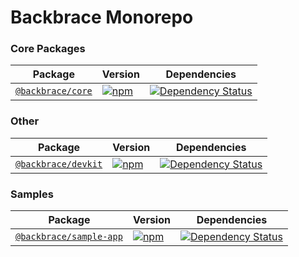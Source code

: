 # Backbrace Monorepo

### Core Packages

| Package | Version | Dependencies |
|--------|-------|------------|
[`@backbrace/core`](/packages/backbrace-core) | [![npm](https://img.shields.io/npm/v/@backbrace/core.svg?maxAge=3600)](https://www.npmjs.com/package/@backbrace/core) | [![Dependency Status](https://david-dm.org/backbrace/backbrace.svg?path=packages/backbrace-core)](https://david-dm.org/backbrace/backbrace?path=packages/backbrace-core) |

### Other

| Package | Version | Dependencies |
|--------|-------|------------|
[`@backbrace/devkit`](/packages/backbrace-devkit) | [![npm](https://img.shields.io/npm/v/@backbrace/devkit.svg?maxAge=3600)](https://www.npmjs.com/package/@backbrace/devkit) | [![Dependency Status](https://david-dm.org/backbrace/backbrace.svg?path=packages/backbrace-devkit)](https://david-dm.org/backbrace/backbrace?path=packages/backbrace-devkit) |

### Samples

| Package | Version | Dependencies |
|--------|-------|------------|
[`@backbrace/sample-app`](/packages/backbrace-sample-app) | [![npm](https://img.shields.io/npm/v/@backbrace/sample-app.svg?maxAge=3600)](https://www.npmjs.com/package/@backbrace/sample-app) | [![Dependency Status](https://david-dm.org/backbrace/backbrace.svg?path=packages/backbrace-sample-app)](https://david-dm.org/backbrace/backbrace?path=packages/backbrace-sample-app) |

